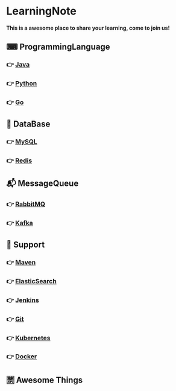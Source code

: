 # LearningNote
**This is a awesome place to share your learning, come to join us!**
## ⌨ ProgrammingLanguage 
### 👉 [Java](https://github.com/xuyangliu/LearningNote/blob/master/ProgrammingLanguage/Java/README.md)
### 👉 [Python](https://github.com/xuyangliu/LearningNote/blob/master/ProgrammingLanguage/Python/README.md)
### 👉 [Go](https://github.com/xuyangliu/LearningNote/blob/master/ProgrammingLanguage/Go/README.md)
## 💾 DataBase 
### 👉 [MySQL](https://github.com/xuyangliu/LearningNote/blob/master/MySQL/README.md)
### 👉 [Redis](https://github.com/xuyangliu/LearningNote/blob/master/Redis/README.md)
## 📬 MessageQueue 
### 👉 [RabbitMQ](https://github.com/xuyangliu/LearningNote/blob/master/MessageQueue/RabbitMQ/README.md)
### 👉 [Kafka](https://github.com/xuyangliu/LearningNote/blob/master/MessageQueue/Kafka/README.md)
## 🔌 Support 
### 👉 [Maven](https://github.com/xuyangliu/LearningNote/blob/master/Maven/README.md)
### 👉 [ElasticSearch](https://github.com/xuyangliu/LearningNote/blob/master/ElasticSearch/README.md)
### 👉 [Jenkins](https://github.com/xuyangliu/LearningNote/blob/master/Jenkins/README.md)
### 👉 [Git](https://github.com/xuyangliu/LearningNote/blob/master/Git/README.md)
### 👉 [Kubernetes](https://github.com/xuyangliu/LearningNote/blob/master/Kubernetes/README.md)
### 👉 [Docker](https://github.com/xuyangliu/LearningNote/blob/master/Docker/README.md)
## 🈲 Awesome Things


